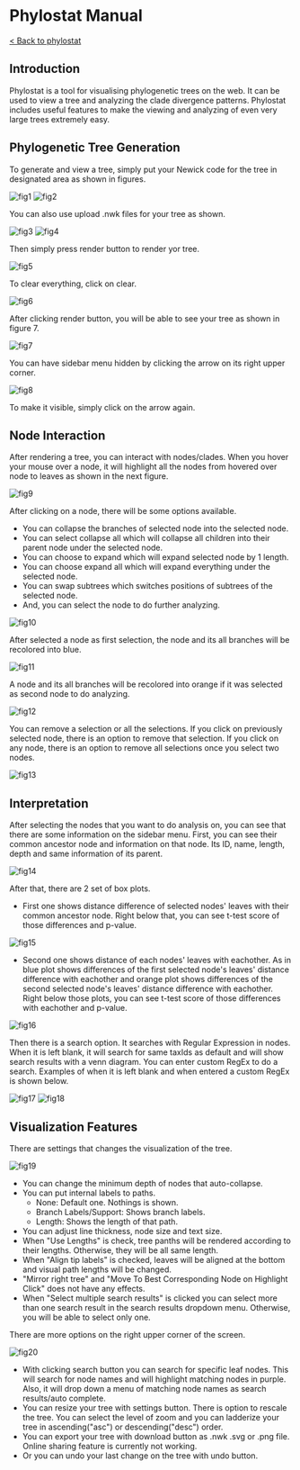 # 

# Phylostat Manual

[< Back to phylostat]( "./index.html")

## Introduction
Phylostat is a tool for visualising phylogenetic trees on the web. It can be used to view a tree and analyzing the clade divergence patterns. Phylostat includes useful features to make the viewing and analyzing of even very large trees extremely easy.

## Phylogenetic Tree Generation
To generate and view a tree, simply put your Newick code for the tree in designated area as shown in figures. 

![fig1](figures/fig1.png  "Figure 1") ![fig2](figures/fig2.png  "Figure 2")

You can also use upload .nwk files for your tree as shown.

![fig3](figures/fig3.png  "Figure 3") ![fig4](figures/fig4.png  "Figure 4")

Then simply press render button to render yor tree.

![fig5](figures/fig5.png "Figure 5")

To clear everything, click on clear.

![fig6](figures/fig6.png "Figure 6")

After clicking render button, you will be able to see your tree as shown in figure 7.

![fig7](figures/fig7.png "Figure 7")

You can have sidebar menu hidden by clicking the arrow on its right upper corner.

![fig8](figures/fig8.png "Figure 8")

To make it visible, simply click on the arrow again.
## Node Interaction
After rendering a tree, you can interact with nodes/clades.
When you hover your mouse over a node, it will highlight all the nodes from hovered over node to leaves as shown in the next figure.

![fig9](figures/fig9.png "Figure 9")

After clicking on a node, there will be some options available. 
* You can collapse the branches of selected node into the selected node. 
* You can select collapse all which will collapse all children into their parent node under the selected node. 
* You can choose to expand which will expand selected node by 1 length. 
* You can choose expand all which will expand everything under the selected node. 
* You can swap subtrees which switches positions of subtrees of the selected node. 
* And, you can select the node to do further analyzing.

![fig10](figures/fig10.png "Figure 10") 

After selected a node as first selection, the node and its all branches will be recolored into blue.

![fig11](figures/fig11.png "Figure 11")

A node and its all branches will be recolored into orange if it was selected as second node to do analyzing.

![fig12](figures/fig12.png "Figure 12")

You can remove a selection or all the selections. If you click on previously selected node, there is an option to remove that selection. If you click on any node, there is an option to remove all selections once you select two nodes.

![fig13](figures/fig13.png "Figure 13")

## Interpretation
After selecting the nodes that you want to do analysis on, you can see that there are some information on the sidebar menu. 
First, you can see their common ancestor node and information on that node. Its ID, name, length, depth and same information of its parent. 

![fig14](figures/fig14.png "Figure 14")

After that, there are 2 set of box plots. 
* First one shows distance difference of selected nodes' leaves with their common ancestor node. Right below that, you can see t-test score of those differences and p-value.

![fig15](figures/fig15.png "Figure 15")

* Second one shows distance of each nodes' leaves with eachother. As in blue plot shows differences of the first selected node's leaves' distance difference with eachother and orange plot shows differences of the second selected node's leaves' distance difference with eachother. Right below those plots, you can see t-test score of those differences with eachother and p-value.

![fig16](figures/fig16.png "Figure 16")

Then there is a search option. It searches with Regular Expression in nodes. When it is left blank, it will search for same taxIds as default and will show search results with a venn diagram. You can enter custom RegEx to do a search. Examples of when it is left blank and when entered a custom RegEx is shown below.

![fig17](figures/fig17.png "Figure 17") ![fig18](figures/fig18.png "Figure 18") 

## Visualization Features
There are settings that changes the visualization of the tree.

![fig19](figures/fig19.png "Figure 19")

* You can change the minimum depth of nodes that auto-collapse.
* You can put internal labels to paths. 
   * None: Default one. Nothings is shown. 
   * Branch Labels/Support: Shows branch labels.
   * Length: Shows the length of that path.
* You can adjust line thickness, node size and text size.
* When "Use Lengths" is check, tree panths will be rendered according to their lengths. Otherwise, they will be all same length.
* When "Align tip labels" is checked, leaves will be aligned at the bottom and visual path lengths will be changed.
* "Mirror right tree" and "Move To Best Corresponding Node on Highlight Click" does not have any effects.
* When "Select multiple search results" is clicked you can select more than one search result in the search results dropdown menu. Otherwise, you will be able to select only one.

There are more options on the right upper corner of the screen.

![fig20](figures/fig20.png "Figure 20")

* With clicking search button you can search for specific leaf nodes. This will search for node names and will highlight matching nodes in purple. Also, it will drop down a menu of matching node names as search results/auto complete.
* You can resize your tree with settings button. There is option to rescale the tree. You can select the level of zoom and you can ladderize your tree in ascending("asc") or descending("desc") order.
* You can export your tree  with download button as .nwk .svg or .png file. Online sharing feature is currently not working.
* Or you can undo your last change on the tree with undo button. 
